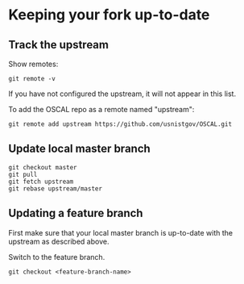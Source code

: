 
# Keeping your fork up-to-date

## Track the upstream

Show remotes:
```
git remote -v
```

If you have not configured the upstream, it will not appear in this list.

To add the OSCAL repo as a remote named "upstream":

```
git remote add upstream https://github.com/usnistgov/OSCAL.git
```

## Update local master branch

```
git checkout master
git pull
git fetch upstream
git rebase upstream/master
```

## Updating a feature branch

First make sure that your local master branch is up-to-date with the upstream as described above.

Switch to the feature branch.

```
git checkout <feature-branch-name>
```
